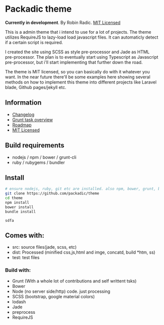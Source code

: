 # Packadic theme  
**Currently in development**. By Robin Radic. [MIT Licensed](LICENSE)  
  
This is a admin theme that i intend to use for a lot of projects.
The theme utilizes RequireJS to lazy-load load javascript files.
It can automaticly detect if a certain script is required.
  
I created the site using SCSS as style pre-processor and Jade as HTML pre-processor.
The plan is to eventually start using Typescript as Javascript pre-processor, but i'll
start implementing that further down the road.
  
The theme is MIT licensed, so you can basically do with it whatever you want.
In the near future there'll be some examples here showing several methods on how to implement
this theme into different projects like Laravel blade, Github pages/jekyll etc.
  
  
  
## Information
- [Changelog](CHANGELOG.md)
- [Grunt task overview](TASKS.md)
- [Roadmap](ROADMAP.md)  
- [MIT Licensed](LICENSE)  
  
  
## Build requirements
- nodejs / npm / bower / grunt-cli  
- ruby / rubygems / bundler  
  
  
## Install
```bash
# ensure nodejs, ruby, git etc are installed. also npm, bower, grunt, bundle, rubygems
git clone https://github.com/packadic/theme
cd theme
npm install
bower install
bundle install
```
`sdfa`


## Comes with:
- src: source files(jade, scss, etc)
- dist: Processed (minified css,js,html and imge, concatd, build *htm, ss)
- test: test files

### Build with:
- Grunt (With a whole lot of contributions and self writtent tsks)
- Bower
- Node (no server side/http) code. just processing
- SCSS (bootstrap, google material colors)
- lodash
- Jade
- preprocess
- RequireJS
